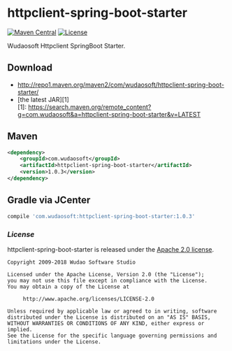 # httpclient-spring-boot-starter
[![Maven Central](https://maven-badges.herokuapp.com/maven-central/com.wudaosoft/httpclient-spring-boot-starter/badge.svg)](https://maven-badges.herokuapp.com/maven-central/com.wudaosoft/httpclient-spring-boot-starter/)
[![License](https://img.shields.io/badge/license-Apache%202-4EB1BA.svg)](https://www.apache.org/licenses/LICENSE-2.0.html)

Wudaosoft Httpclient SpringBoot Starter.

## Download

- http://repo1.maven.org/maven2/com/wudaosoft/httpclient-spring-boot-starter/  
- [the latest JAR][1]  
[1]: https://search.maven.org/remote_content?g=com.wudaosoft&a=httpclient-spring-boot-starter&v=LATEST

## Maven

```xml
<dependency>
    <groupId>com.wudaosoft</groupId>
    <artifactId>httpclient-spring-boot-starter</artifactId>
    <version>1.0.3</version>
</dependency>
```
## Gradle via JCenter

``` groovy
compile 'com.wudaosoft:httpclient-spring-boot-starter:1.0.3'
```
### *License*

httpclient-spring-boot-starter is released under the [Apache 2.0 license](../LICENSE).

```
Copyright 2009-2018 Wudao Software Studio

Licensed under the Apache License, Version 2.0 (the "License");
you may not use this file except in compliance with the License.
You may obtain a copy of the License at

     http://www.apache.org/licenses/LICENSE-2.0

Unless required by applicable law or agreed to in writing, software
distributed under the License is distributed on an "AS IS" BASIS,
WITHOUT WARRANTIES OR CONDITIONS OF ANY KIND, either express or implied.
See the License for the specific language governing permissions and
limitations under the License.
```
